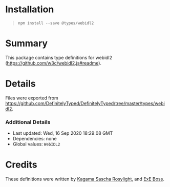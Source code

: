 # Installation
> `npm install --save @types/webidl2`

# Summary
This package contains type definitions for webidl2 (https://github.com/w3c/webidl2.js#readme).

# Details
Files were exported from https://github.com/DefinitelyTyped/DefinitelyTyped/tree/master/types/webidl2.

### Additional Details
 * Last updated: Wed, 16 Sep 2020 18:29:08 GMT
 * Dependencies: none
 * Global values: `WebIDL2`

# Credits
These definitions were written by [Kagama Sascha Rosylight](https://github.com/saschanaz), and [ExE Boss](https://github.com/ExE-Boss).
